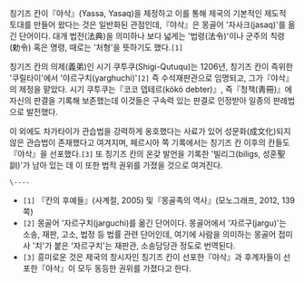 칭기즈 칸이『야삭』(Yassa, Yasaq)을 제정하고 이를 통해 제국의 기본적인 제도적 토대를 만들어 왔다는 것은 일반화된
관점인데,『야삭』은 몽골어 '자사크(jasaq)'를 옮긴 단어이다. 대개 법전(法典)을 의미하나 보다 넓게는 '법령(法令)'이나 군주의
칙령(勅令) 혹은 명령, 때로는 '처형'을 뜻하기도 했다.`[1]`

칭기즈 칸의 의제(義弟)인 시기 쿠투쿠(Shigi-Qutuqu)는 1206년, 칭기즈 칸이 즉위한 '쿠릴타이'에서
'야르구치(yarghuchi)'`[2]` 즉 수석재판관으로 임명되고, 그가『야삭』의 제정을 맡았다. 시기 쿠투쿠는『코코 뎁테르(kökö
debter)』, 즉『청책(靑冊)』에 자신의 판결을 기록해 보존했는데 이것들은 구속력 있는 판결로 인정받아 일종의 판례법으로 발전했다.

이 외에도 차가타이가 관습법을 강력하게 옹호했다는 사료가 있어 성문화(成文化)되지 않은 관습법이 존재했다고 여겨지며, 페르시아 쪽 기록에서는
칭기즈 칸 이후의 칸들도『야삭』을 선포했다.`[3]` 또 칭기즈 칸의 온갖 발언을 기록한 '빌리그(biligs, 성훈聖訓)'가 남아 있는 데
이 또한 법적 권위를 가졌을 것으로 여겨진다.

`\----`

  * `[1]` 『칸의 후예들』(사계절, 2005) 및『몽골족의 역사』(모노그래프, 2012, 139쪽)
  * `[2]` 몽골어 '자르구치(jarguchi)를 옮긴 단어이다. 몽골어에서 '자르구(jargu)'는 소송, 재판, 고소, 법정 등 법률 관련 단어인데, 여기에 사람을 의미하는 몽골어 접미사 '치'가 붙은 '자르구치'는 재판관, 소송담당관 정도로 번역된다.
  * `[3]` 흥미로운 것은 제국의 창시자인 칭기즈 칸이 선포한『야삭』과 후계자들이 선포한『야삭』이 모두 동등한 권위를 가졌다고 한다.

